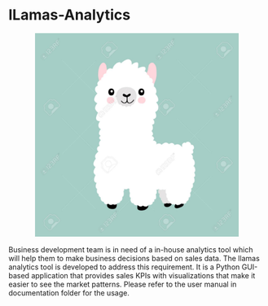 # lLamas-Analytics
<p align="center">
 <img src="./logo.png" alt="alt text" width="400" height="400">
</p>
Business development team is in need of a in-house analytics tool which will help them to make business decisions based on sales data. The llamas analytics tool is developed to address this requirement. It is a Python GUI-based application that provides sales KPIs with visualizations that make it easier to see the market patterns.
Please refer to the user manual in documentation folder for the usage.
